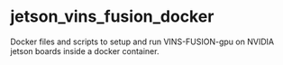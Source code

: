 # jetson_vins_fusion_docker
Docker files and scripts to setup and run VINS-FUSION-gpu on NVIDIA jetson boards inside a docker container.

